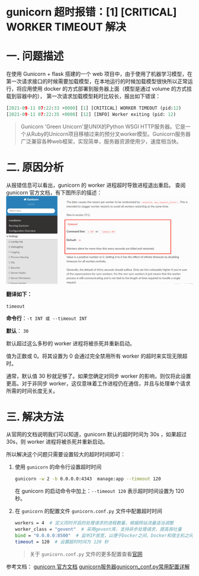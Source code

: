 # gunicorn 超时报错：[1] [CRITICAL] WORKER TIMEOUT 解决

# 一. 问题描述
在使用 Gunicorn +  flask 搭建的一个 web 项目中，由于使用了机器学习模型，在第一次请求接口的时候需要加载模型，在本地运行的时候加载模型很快所以正常运行，将应用使用 docker 的方式部署到服务器上面（模型是通过 volume 的方式挂载到容器中的）， 第一次请求加载模型耗时比较长，报出如下错误：

```python
[2021-09-11 07:22:33 +0000] [1] [CRITICAL] WORKER TIMEOUT (pid:12)
[2021-09-11 07:22:35 +0000] [12] [INFO] Worker exiting (pid: 12)
```
> Gunicorn 'Green Unicorn'是UNIX的Python WSGI HTTP服务器。它是一个从Ruby的Unicorn项目移植过来的预分叉worker模型。Gunicorn服务器广泛兼容各种web框架，实现简单，服务器资源使用少，速度相当快。
# 二. 原因分析
从报错信息可以看出，gunicorn 的 worker 进程超时导致进程退出重启。
查阅 gunicorn 官方文档，有下图所示的描述：
![image-20210918145853619](gunicorn超时报错.assets/image-20210918145853619.png)

**翻译如下：**

`timeout`

**命令行**：`-t INT 或 --timeout INT`

**默认**： `30`

默认超过这么多秒的 worker 进程将被杀死并重新启动。

值为正数或 0。将其设置为 0 会通过完全禁用所有 worker 的超时来实现无限超时。

通常，默认值 30 秒就足够了。如果您确定对同步 worker 的影响，则仅将此设置更高。对于非同步 worker，这仅意味着工作进程仍在通信，并且与处理单个请求所需的时间长度无关。

# 三. 解决方法

从官网的文档说明我们可以知道，gunicorn 默认的超时时间为 30s ，如果超过 30s，则 worker 进程将被杀死并重新启动。

所以解决这个问题只需要设置较大的超时时间即可：

1. 使用 `gunicorn` 的命令行设置超时时间

   ```sh
   gunicorn -w 2 -b 0.0.0.0:4343  manage:app --timeout 120 
   ```

   在 gunicorn 的启动命令中加上：`--timeout 120`  表示超时时间设置为 120 秒。

2. 在 `gunicorn` 的配置文件 `gunicorn.conf.py` 文件中配置超时时间

   ```sh
   workers = 4  # 定义同时开启的处理请求的进程数量，根据网站流量适当调整
   worker_class = "gevent"  # 采用gevent库，支持异步处理请求，提高吞吐量
   bind = "0.0.0.0:8500"  # 监听IP放宽，以便于Docker之间、Docker和宿主机之间的通信
   timeout = 120  # 设置超时时间为 120 秒
   ```

   > 关于  `gunicorn.conf.py` 文件的更多配置查看[官网](https://docs.gunicorn.org/en/stable/settings.html#config)



参考文档：
[gunicorn 官方文档](https://docs.gunicorn.org/en/stable/settings.html)
[gunicorn服务器gunicorn_conf.py常用配置详解](http://www.04007.cn/article/945.html)